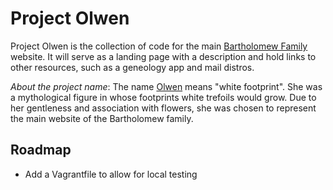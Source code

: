 # Project Olwen

Project Olwen is the collection of code for the main [Bartholomew Family](https://bartholomew.one) website.  It will serve as a landing page with a description and hold links to other resources, such as a geneology app and mail distros.

_About the project name_: The name [Olwen](https://en.wikipedia.org/wiki/Olwen) means "white footprint".  She was a mythological figure in whose footprints white trefoils would grow.  Due to her gentleness and association with flowers, she was chosen to represent the main website of the Bartholomew family.

## Roadmap

- Add a Vagrantfile to allow for local testing
